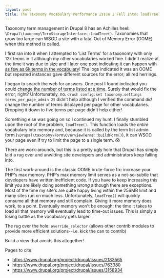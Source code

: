 ```yaml
---
layout: post
title: The Taxonomy Vocabulary Performance Issue I Fell Into: loadTree().
---
```


Taxonomy term management in Drupal 8 has an Achilles heel: `\Drupal\taxonomy\TermStorageInterface::loadTree()`.
Taxonomies that grow too large can WSOD a site with a fatal Out of Memory Error (OOME) when this method is called.

I first ran into it when I attempted to 'List Terms' for a taxonomy with only 12k terms in it although my other vocabularies worked fine. 
I didn't realize at the time it was due to size and I later one post indicating it can happen 
with [as few as 6k terms in the vocabulary](https://www.drupal.org/project/drupal/issues/3101420)! The logs indicated it was an OOME but repeated instances gave different sources for the error; all red herrings.

I began to search the web for answers. One post I found indicated you could [change the number of terms listed at a time](https://www.drupal.org/forum/support/post-installation/2012-11-08/change-the-pagination-of-the-drupal-admin-taxonomy-term#comment-13737248). Surely that would fix the error; right? Unfortunately, no.
`drush config:set taxonomy.settings terms_per_page_admin 25` didn't help although I verified the command *did* change the number of terms displayed per page for other vocabularies. Dropping it down to five terms per page didn't help either! 

Something else was going on so I continued my hunt. I finally stumbled upon the root of the problem, `loadTree()`. This function loads the *entire* vocabulary into memory and, because it is called by the term list admin form (`\Drupal\taxonomy\Form\OverviewTerms::buildForm()`), it can WSOD your page even if try to limit the page to a single term. 😱

There are work-arounds, but this is a pretty ugly hole that Drupal has simply laid a rug over and unwitting site developers and administrators keep falling into.

The first work-around is the classic OOME brute-force fix: increase your PHP's max memory. PHP's max memory limit serves as a not-so-subtle that developers have written inefficient code. If you have to keep increasing this limit you are likely doing something *wrong* although there are exceptions. Most of the time my site's are quite happy living within the 256MB limit and many sites run on much less. Unfortunately, `loadTree()` will quickly consume all that memory and still complain. Giving it more memory does work, to a point. Eventually memory won't be enough; the time it takes to load all that memory will eventually lead to time-out issues. This is simply a losing battle as the vocabulary gets larger.

The rug over the hole: `override_selector` (allows other contrib modules to provide more efficient solutions--i.e. kick the can to contrib)

Build a view that avoids this altogether!


Pages to cite: 

- https://www.drupal.org/project/drupal/issues/2183565
- https://www.drupal.org/project/drupal/issues/763380
- https://www.drupal.org/project/drupal/issues/3158934
